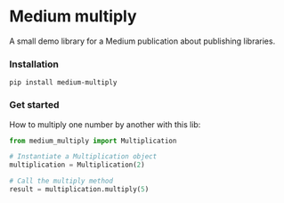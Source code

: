 # Medium multiply
A small demo library for a Medium publication about publishing libraries.

### Installation
```
pip install medium-multiply
```

### Get started
How to multiply one number by another with this lib:

```Python
from medium_multiply import Multiplication

# Instantiate a Multiplication object
multiplication = Multiplication(2)

# Call the multiply method
result = multiplication.multiply(5)
```